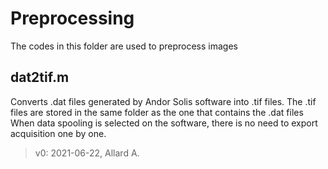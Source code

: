 # Preprocessing

The codes in this folder are used to preprocess images

## dat2tif.m 
Converts .dat files generated by Andor Solis software into .tif files.
The .tif files are stored in the same folder as the one that contains the .dat files
When data spooling is selected on the software, there is no need to export acquisition one by one.
> v0: 2021-06-22, Allard A.
